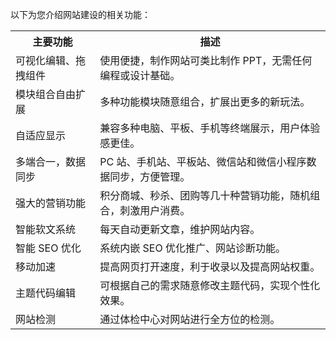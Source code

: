 以下为您介绍网站建设的相关功能：
<table>
<tr>
<th>主要功能</th>
<th>描述</th>
</tr>
<tr>
<td>可视化编辑、拖拽组件</td>
<td>使用便捷，制作网站可类比制作 PPT，无需任何编程或设计基础。</td>
</tr>
<tr>
<td>模块组合自由扩展 </td>
<td>多种功能模块随意组合，扩展出更多的新玩法。</td>
</tr>
<tr>
<td>自适应显示</td>
<td>兼容多种电脑、平板、手机等终端展示，用户体验感更佳。</td>
</tr>
<tr>
<td>多端合一，数据同步</td>
<td>PC 站、手机站、平板站、微信站和微信小程序数据同步，方便管理。</td>
</tr>
<tr>
<td>强大的营销功能</td>
<td>积分商城、秒杀、团购等几十种营销功能，随机组合，刺激用户消费。</td>
</tr>
<tr>
<td>智能软文系统</td>
<td>每天自动更新文章，维护网站内容。</td>
</tr>
<tr>
<td>智能 SEO 优化</td>
<td>系统内嵌 SEO 优化推广、网站诊断功能。</td>
</tr>
<tr>
<td>移动加速</td>
<td>提高网页打开速度，利于收录以及提高网站权重。</td>
</tr>
<tr>
<td>主题代码编辑</td>
<td>可根据自己的需求随意修改主题代码，实现个性化效果。</td>
</tr>
<tr>
<td>网站检测</td>
<td>通过体检中心对网站进行全方位的检测。</td>
</tr>
</table>


